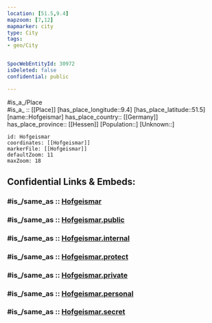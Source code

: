 ```yaml
---
location: [51.5,9.4] 
mapzoom: [7,12] 
mapmarker: city 
type: City
tags:
- geo/City


SpocWebEntityId: 30972
isDeleted: false
confidential: public

---
```

#is_a_/Place  
#is_a_ :: [[Place]] 
[has_place_longitude::9.4] 
[has_place_latitude::51.5] 
[name::Hofgeismar] 
has_place_country:: [[Germany]]  
has_place_province:: [[Hessen]] 
[Population::] 
[Unknown::] 


```leaflet
id: Hofgeismar
coordinates: [[Hofgeismar]] 
markerFile: [[Hofgeismar]] 
defaultZoom: 11 
maxZoom: 18
```


## Confidential Links & Embeds: 

### #is_/same_as :: [Hofgeismar](/_Standards/Earth/Continent/Europe/Europe~Central/Germany/Germany~West/Hessen/counties~Hessen/Kassel-Kreis/cities~Kassel/Hofgeismar.md) 

### #is_/same_as :: [Hofgeismar.public](/_public/Earth/Continent/Europe/Europe~Central/Germany/Germany~West/Hessen/counties~Hessen/Kassel-Kreis/cities~Kassel/Hofgeismar.public.md) 

### #is_/same_as :: [Hofgeismar.internal](/_internal/Earth/Continent/Europe/Europe~Central/Germany/Germany~West/Hessen/counties~Hessen/Kassel-Kreis/cities~Kassel/Hofgeismar.internal.md) 

### #is_/same_as :: [Hofgeismar.protect](/_protect/Earth/Continent/Europe/Europe~Central/Germany/Germany~West/Hessen/counties~Hessen/Kassel-Kreis/cities~Kassel/Hofgeismar.protect.md) 

### #is_/same_as :: [Hofgeismar.private](/_private/Earth/Continent/Europe/Europe~Central/Germany/Germany~West/Hessen/counties~Hessen/Kassel-Kreis/cities~Kassel/Hofgeismar.private.md) 

### #is_/same_as :: [Hofgeismar.personal](/_personal/Earth/Continent/Europe/Europe~Central/Germany/Germany~West/Hessen/counties~Hessen/Kassel-Kreis/cities~Kassel/Hofgeismar.personal.md) 

### #is_/same_as :: [Hofgeismar.secret](/_secret/Earth/Continent/Europe/Europe~Central/Germany/Germany~West/Hessen/counties~Hessen/Kassel-Kreis/cities~Kassel/Hofgeismar.secret.md)

